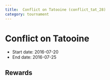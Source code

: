 ```yaml
---
title:  Conflict on Tatooine (conflict_tat_28)
category: tournament
---
```

#  Conflict on Tatooine

  * Start date: 2016-07-20
  * End date: 2016-07-25

## Rewards

